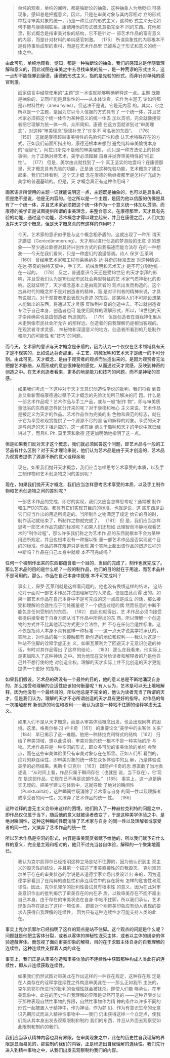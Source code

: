 <blockquote data-pid="H3auupDu">单纯的观看，单纯的闻听，都是独断论的抽象，这种抽象人为地贬抑 可感现象。感知总是把握意义。因此，只是在审美对象与其内容相对 立的形式中找寻审美对象的统一，乃是一种荒谬的形式主义，这种形 式主义无论如何不能与康德相联系。康德用他的形式概念意指完全不 同的东西。在他那里，形式概念是指审美对象的结构，它不是针对一 部艺术作品的富有意义的内容，而是针对材料的单纯感官刺激。 〔175〕 所谓具象性的内容根本不是有待事后成型的素材，而是在艺术作品里 已被系之于形式和意义的统一体之中。</blockquote><p data-pid="WgZVcUBK">由此可见，单纯地观看，觉知，都是一种独断论的抽象，我们的感知总是伴随着理解和意义的，因此试图在审美之中去寻找审美的统一，是一种荒谬的形式主义。这一点却不能怪罪到康德，康德的形式主义，指的是先验的形式，而非针对单纯的感官刺激。</p><blockquote data-pid="ZVE6GFKt">画家语言中经常使用的“主题”这一术语就能够明确解释这一点。主题 既能是抽象的，又同样能是具象性的——从本体论看，它作为主题无 论如何都是非材料性的（aneu hyles），但这决不是说，它是无内容 的。其实，它之所以是一个主题，是因为它以令人信服的方式具有了 一个统一体，并且艺术家必须把这个统一体作为某种意义的统一体去 加以贯彻，完全就像接受者把它理解为统一体一样。众所周知，康德 在这方面就讲到过“审美理念”，对这种“审美理念”康德补充了“许多不 可名状的东西”。 〔176〕 ［159］ 这就是康德超越审美特性的先验纯正性和承 认艺术特殊存在的方式。正如我们前面所指出的，康德还根本未想到 避免纯粹审美愉悦本身的“理智化”。阿拉贝斯克不是他的审美理想， 而只是一种方法论上的特殊事例。为了正确对待艺术，美学必须超越 自身并抛弃审美特性的“纯正性”。 〔177〕 但是，美学由此就找到了一个 真正坚实的地盘吗？在康德那里，天才概念具有先验的功能，正是通 过这种先验功能，艺术概念才建立起来。我们已经看到，这个天才概 念在康德的后继者那里是怎样扩充成为美学的普遍基础的。但是，天 才概念真正有这种作用吗？ </blockquote><p data-pid="NJcvy57K">画家语言所使用的主题一词就能说明这一点，主题既是抽象的，也可以是具象的。但是绝不是说，他是无内容的。他之所以是一个主题，是因为他以信服的仿佛是具有了一个统一体，并且艺术家必须把这个统一体作为一个意义统一体加以贯彻。而康德的美学正是试图提供所谓的审美理念，来整合意义。在康德那里，天才具有先验的功能，通过这个功能，艺术概念才得以建立起来，并且在康德之后，人们大加发挥天才这个概念，但是天才概念真的有这样的作用吗？</p><blockquote data-pid="8CZVLiXG">今天，艺术家的意识似乎是与这个概念相矛盾的。这就出现了一种所 谓天才朦胧（Geniedämmerung）。天才用以进行创造的梦游般的无意 识的想象——至少通过歌德对其诗兴创作方式的自我描述而能合法存 在的一种想象——今天在我们看来，只是一种虚幻的浪漫情调。诗人 保罗·瓦莱利 ［160］ 曾经用艺术家和工程师莱奥纳多·达·芬奇的标准去反 对这种情调，在达·芬奇的独特天资中，手工艺、机械发明和艺术天才 是不可分割地统一在一起的。 〔178〕 反之，普通意识今天还是受18世纪 的天才崇拜的影响，并且受我们认为是19世纪市民社会典型特征的艺 术家气质神秘化的影响。这就证明了，天才概念基本上是由观赏者的 观点出发而构造的。这个古典时代的概念并不是对创造者的精神，而 是对评判者的精神来说，才具有说服力。对于观赏者来说表现为奇迹 的东西，即某种人们不可能设想某人能做出的东西，将通过天才灵感 反映到神奇的创造中去。不过就创造者专注于自己本身，创造者也可 能使用同样的理解形式，所以，18世纪的天才崇拜确实也是由创造者 所造就的。 〔179〕 但是创造者在自我神化里从未走到像市民社会所允许 的那样远。创造者的自我理解仍是相当客观的。在观赏者寻求灵感、 神秘物和深邃意义的地方，创造者所看到的乃是制作和能力的可能性 和“技巧”的问题。 </blockquote><p data-pid="txXOrsZ7">而今天，艺术家的意识与天才概念是矛盾的，因为认为一个仅仅在艺术领域具有天才是不现实的，比如说达芬奇那里，手工艺、机械发明和艺术天才是统一的不可分割。由此可见，天才概念，是由于观赏者的观点而生造出来的。是因为观赏者无法把握艺术脉络，从而形成的意志很神秘的感觉，从而通过天才灵感，反映到神奇的创造之中。在艺术创造者看来，更多的地是能力和技巧的问题，而不是神秘的灵感。</p><blockquote data-pid="NdfZfoJD">如果我们考虑一下这种对于天才无意识创造性学说的批判，我们将看 到自身又重新面临康德通过赋予天才概念的先验功能所已解决的问 题。什么是一部艺术作品呢？艺术作品与手工产品，或与一般“制作 物”，即与审美质量低劣的东西是怎样区分开来的呢？对于康德和唯心 主义来说，艺术作品是被定义为天才的作品。艺术作品作为完美的出 色物和典范的标志，就在于它为享受和观赏提供了一个源源不尽的逗 留和解释的对象。享受的天才是与创造的天才相适应的，这一点在康 德关于趣味和天才的学说中就已经讲过了，而且K. Ph. 莫里茨和歌德 还更加明确地指明了这一点。</blockquote><p data-pid="K7eSHFTr">但是如果我们反对天才这个概念，我们就必须回答这个问题，即艺术品与一般的工艺品有什么区别？对于天才理论来说，他们认为艺术品是由于天才创造的，艺术品为观赏者提供了源源不断的意义诠释余地</p><blockquote data-pid="zuSwExk5">现在，如果我们抛开天才概念，我们应当怎样思考艺术享受的本质，以及手工制作物和艺术创造物之间的差别呢？</blockquote><p data-pid="flciDz73">现在，如果我们抛开天才概念，我们应当怎样思考艺术享受的本质，以及手工制作物和艺术创造物之间的差别呢？</p><blockquote data-pid="LJu0WllP">一部艺术作品的完成，即它的实现，我们又应当怎样思考呢？通常被 制作和生产D的东西，都具有它们实现其目的的标准，也就是说，这 些东西是由它们应当作出的用途所规定的。当所制作之物满足了规定 给它的目的时，制作活动就结束了，所制作之物就完成了。 〔181〕 但 是，我们应当怎样思考一部艺术作品完成的标准呢？如果人们还想如 此理智而冷静地观看艺术的“制作过程”，那么许多我们称之为艺术作 品的东西就根本不会为某种用途所规定，并且也根本没有一种据以衡 量一部艺术作品是否实现这个目的的标准。作品的存在难道只是表现 某个实际上超出该作品的塑造过程的中断吗？作品在自己本身中就根 本不可完成吗？ </blockquote><p data-pid="cTMtSIss">任何一个被制作出来的东西都蕴含着一个目的，当目的完成了，制作也就完成了。那么艺术品的目的是什么呢？一般的制作品，他们的目的就在于用途，而艺术品并不是可用的。那么，作品在自己本身中就根 本不可完成吗？ </p><blockquote data-pid="xO0qqTdv">事实上，保罗·瓦莱利就是这样看问题的。他也没有畏惧这样的结论， 这结论对于面对一部艺术作品并试图理解它的人来说，便是由此而得 出的。如果一部艺术作品在自己本身中不是可完成的这一点应是成立 的话，那么接受和理解的合适性应于何处衡量呢？一个塑造过程的偶 然而任意的中断不能包含任何受制约的东西。 〔182〕 由此也就得出，艺 术作品必须向接受者提供接受者于自身方面从当下作品中所得出的东 西。所以理解一个创造物的方式并不比其他活动方式更少合法性。并 不存在任何合适性标准。这不仅是指诗人本身不具有这样一种标准 ——这一点天才说美学将承认的，实际上，对作品的每一次接触都有 新创造的地位和权利——我认为这是一种站不住脚的诠释学虚无主 义。如果瓦莱利为了回避天才无意识创造的神话，有时对其作品得出 了这样的结论， 〔183〕 那么在我看来，他实际上是更加陷入了这种神话 之中。因为他现在交付给读者和解释者的乃是他自己并不想行使的绝 对创造全权。理解的天才实际上并不比创造的天才更能提供一个更好 的指导。 </blockquote><p data-pid="pGgOCHOd">如果我们假设，艺术品的确没有一个最终的目的，他的意义总是不断地涌现自身的，那么接受和理解的合适性应该如何衡量呢？有人认为，艺术是可以无止境地解释，因为他没有一个最终目的，所以他总是不完全的，他认为读者充当了所谓的天才，但是我们认为，理解的天才不必所谓创造的天才具有更好的指导。对作品的每一次接触都有 新创造的地位和权利——我认为这是一种站不住脚的诠释学虚无主 义。</p><blockquote data-pid="Ex3uZDZs">如果人们不是从天才概念，而是从审美体验概念出发，也会出现同样 的困境。这里，格奥尔格·冯·卢卡奇 ［161］ 的重要论文“美学中的主客体 关系” 〔184〕 早已揭示了这一难题。他把一种赫拉克利特式的结构 ［162］ 归 给了审美领域，想以此说明，审美对象的统一根本不是一种实际的所 与物。艺术作品只是一种空洞的形式，即众多可能的审美体验的单纯 会聚点，而在这些审美体验里只有审美对象存在在那里。正如人们所 看到的，绝对的非连续性，即审美对象的统一体在众多体验中的瓦 解，乃是体验说美学的必然结果。奥斯卡·贝克尔 ［163］ 跟随卢卡奇的思 想直截了当地表述说：“从时间上看，作品只属于瞬间存在（也就是 说，当下存在），它‘现在’是这部作品，它现在已不再是这部作品。” 〔185〕 事实上，这一点是确实无疑的。把美学建立在体验中，这就导致 了绝对的瞬间性（Punktualität），这种瞬间性既消除了艺术家与自身 的同一性以及理解者或享受者的同一性，又摈弃了艺术作品的统一 性。 〔186〕 </blockquote><p data-pid="6SczA1Bv">这种诠释的虚无主义会带来这样的困境，他们陷入了一种赫拉克利特的问题之中，即作品仅仅属于当下，随后他的意义就被读者改变了，于是这种美学体验之中，是绝对瞬间性，这种这种瞬间性既消除了艺术家与自身 的同一性以及理解者或享受者的同一性，又摈弃了艺术作品的统一 性</p><p data-pid="qaLynMR8">所以艺术作品是空洞的形式，内容是审美观赏者赋予给他的，所以我们赋予它什么样的意义，完全是主观和相对的，他只不过充当各自体验，解释的一个聚集地而已。</p><blockquote data-pid="qF30H5a7">我认为克尔凯郭尔已经指明这种立场是站不住脚的，因为他认识到主 观主义的毁灭性的结论，并且第一个描述了审美直接性的自我毁灭。 克尔凯郭尔关于存在的审美状态的学说是从道德学家立场出发设计出 来的，因为道德学家看到了在纯粹的直接性和非连续性中的存在将有 怎样的危害性和荒谬性。因此，克尔凯郭尔的批判性尝试具有根本性 的意义，因为在此对审美意识作出的批判揭示了审美存在的内在矛 盾，以致审美存在不能不超出自己本身。由于存在的审美状态在自身 中站不住脚，所以我们承认，艺术现象向存在提出了这样一项任务， 即面对个别审美印象应有动人表现的要求去获得自我理解的连续性， 因为只有这种连续性才可能支持人类的此在。 </blockquote><p data-pid="1UwLNeBX">事实上克尔凯郭尔已经指明了这样的观点是站不住脚。这个观点的问题是什么呢？问题就是他把主客体分裂，或者以客体的神秘性泯灭主体，或者以主体的纷杂的体验遮蔽客体。而忽视了面向审美印象的解释，目的在于求取主体自身的自我理解的连续性，这种连续性支撑着人类的此在</p><p data-pid="X5qzy2GC">事实上，我们正是从审美创造和审美体验的不连续性中获取那种构成人类此在的连续性，即从非连续获取连续性。</p><blockquote data-pid="WpbeaYod">如果我们仍然试图对审美此在作出这样的一种存在规定，这种存在规 定是在人类存在的诠释学连续性之外构造审美此在——那么正如我所 主张的，克尔凯郭尔所进行的批判的合理性就会被抹杀。即使人们能 够承认，在审美现象中，此在的历史性自我理解的界限是显然可见的 ——这种界限类似于那种表现自然性事物的界限，自然性事物作为精 神的条件以许多不同的形式一起被置入于精神中，作为神话、作为梦 幻、作为有意识生命的无意识先期形式而进入精神性事物中——我们 仍未获得这样一个立足点，使我们能从其本身出发去观察限制和制约 我们的东西，并且从外面去观察受如此限制和制约的我们。</blockquote><p data-pid="5xVO4cC1">我们应当承认精神内容也具有界限，在审美现象之中，此在的历史性自我理解的界限是显而易见的，那些制约我们的内容，正是缔造出自我理解的连续性。我们先行进入到精神事物之中，从我们出发去观察制约我们的内容。</p><p></p>